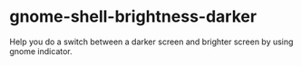 # gnome-shell-brightness-darker
Help you do a switch between a darker screen and brighter screen by using gnome indicator.
